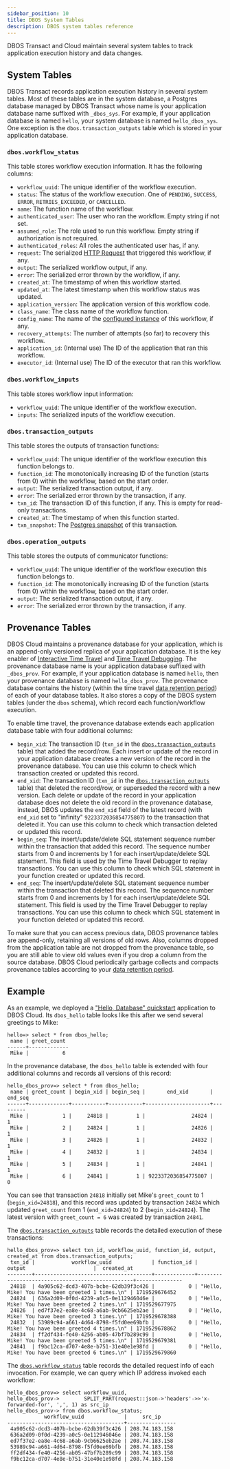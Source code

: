 ```yaml
---
sidebar_position: 10
title: DBOS System Tables
description: DBOS system tables reference
---
```


DBOS Transact and Cloud maintain several system tables to track application execution history and data changes.

## System Tables
DBOS Transact records application execution history in several system tables.
Most of these tables are in the system database, a Postgres database managed by DBOS Transact whose name is your application database name suffixed with `_dbos_sys`.
For example, if your application database is named `hello`, your system database is named `hello_dbos_sys`.
One exception is the `dbos.transaction_outputs` table which is stored in your application database.

### `dbos.workflow_status`

This table stores workflow execution information. It has the following columns:

- `workflow_uuid`: The unique identifier of the workflow execution.
- `status`: The status of the workflow execution. One of `PENDING`, `SUCCESS`, `ERROR`, `RETRIES_EXCEEDED`, or `CANCELLED`.
- `name`: The function name of the workflow.
- `authenticated_user`: The user who ran the workflow. Empty string if not set.
- `assumed_role`: The role used to run this workflow.  Empty string if authorization is not required.
- `authenticated_roles`: All roles the authenticated user has, if any.
- `request`: The serialized [HTTP Request](./contexts#ctxtrequest) that triggered this workflow, if any.
- `output`: The serialized workflow output, if any.
- `error`: The serialized error thrown by the workflow, if any.
- `created_at`: The timestamp of when this workflow started.
- `updated_at`: The latest timestamp when this workflow status was updated.
- `application_version`: The application version of this workflow code.
- `class_name`: The class name of the workflow function.
- `config_name`: The name of the [configured instance](../tutorials/configured-instances.md) of this workflow, if any.
- `recovery_attempts`: The number of attempts (so far) to recovery this workflow.
- `application_id`: (Internal use) The ID of the application that ran this workflow.
- `executor_id`: (Internal use) The ID of the executor that ran this workflow.


### `dbos.workflow_inputs`
This table stores workflow input information:

- `workflow_uuid`: The unique identifier of the workflow execution.
- `inputs`: The serialized inputs of the workflow execution.

### `dbos.transaction_outputs`
This table stores the outputs of transaction functions:

- `workflow_uuid`: The unique identifier of the workflow execution this function belongs to.
- `function_id`: The monotonically increasing ID of the function (starts from 0) within the workflow, based on the start order.
- `output`: The serialized transaction output, if any.
- `error`: The serialized error thrown by the transaction, if any.
- `txn_id`: The transaction ID of this function, if any. This is empty for read-only transactions.
- `created_at`: The timestamp of when this function started.
- `txn_snapshot`: The [Postgres snapshot](https://www.postgresql.org/docs/current/functions-info.html#FUNCTIONS-INFO-SNAPSHOT) of this transaction.

### `dbos.operation_outputs`
This table stores the outputs of communicator functions:

- `workflow_uuid`: The unique identifier of the workflow execution this function belongs to.
- `function_id`: The monotonically increasing ID of the function (starts from 0) within the workflow, based on the start order.
- `output`: The serialized transaction output, if any.
- `error`: The serialized error thrown by the transaction, if any.


## Provenance Tables

DBOS Cloud maintains a provenance database for your application, which is an append-only versioned replica of your application database.
It is the key enabler of [Interactive Time Travel](../cloud-tutorials/interactive-timetravel.md) and [Time Travel Debugging](../cloud-tutorials/timetravel-debugging.md).
The provenance database name is your application database suffixed with `_dbos_prov`.
For example, if your application database is named `hello`, then your provenance database is named `hello_dbos_prov`.
The provenance database contains the history (within the time travel [data retention period](https://www.dbos.dev/pricing)) of each of your database tables.
It also stores a copy of the DBOS system tables (under the `dbos` schema), which record each function/workflow execution.

To enable time travel, the provenance database extends each application database table with four additional columns:
- `begin_xid`: The transaction ID (`txn_id` in the [`dbos.transaction_outputs`](#dbostransaction_outputs) table) that added the record/row. Each insert or update of the record in your application database creates a new version of the record in the provenance database. You can use this column to check which transaction created or updated this record.
- `end_xid`: The transaction ID (`txn_id` in the [`dbos.transaction_outputs`](#dbostransaction_outputs) table) that deleted the record/row, or superseded the record with a new version. Each delete or update of the record in your application database does not delete the old record in the provenance database, instead, DBOS updates the `end_xid` field of the latest record (with `end_xid` set to "infinity" `9223372036854775807`) to the transaction that deleted it. You can use this column to check which transaction deleted or updated this record.
- `begin_seq`: The insert/update/delete SQL statement sequence number within the transaction that added this record. The sequence number starts from 0 and increments by 1 for each insert/update/delete SQL statement. This field is used by the Time Travel Debugger to replay transactions.
You can use this column to check which SQL statement in your function created or updated this record.
- `end_seq`: The insert/update/delete SQL statement sequence number within the transaction that deleted this record. The sequence number starts from 0 and increments by 1 for each insert/update/delete SQL statement. This field is used by the Time Travel Debugger to replay transactions.
You can use this column to check which SQL statement in your function deleted or updated this record.

To make sure that you can access previous data, DBOS provenance tables are append-only, retaining all versions of old rows. Also, columns dropped from the application table are not dropped from the provenance table, so you are still able to view old values even if you drop a column from the source database.
DBOS Cloud periodically garbage collects and compacts provenance tables according to your [data retention period](https://www.dbos.dev/pricing).

## Example

As an example, we deployed a ["Hello, Database" quickstart](../getting-started/quickstart) application to DBOS Cloud.
Its `dbos_hello` table looks like this after we send several greetings to Mike:

```
hello=> select * from dbos_hello;
 name | greet_count
------+-------------
 Mike |           6
```

In the provenance database, the `dbos_hello` table is extended with four additional columns and records all versions of this record:
```
hello_dbos_prov=> select * from dbos_hello;
 name | greet_count | begin_xid | begin_seq |       end_xid       | end_seq
------+-------------+-----------+-----------+---------------------+---------
 Mike |           1 |     24818 |         1 |               24824 |       1
 Mike |           2 |     24824 |         1 |               24826 |       1
 Mike |           3 |     24826 |         1 |               24832 |       1
 Mike |           4 |     24832 |         1 |               24834 |       1
 Mike |           5 |     24834 |         1 |               24841 |       1
 Mike |           6 |     24841 |         1 | 9223372036854775807 |       0
```

You can see that transaction `24818` initially set Mike's `greet_count` to 1 (`begin_xid=24818`), and this record was updated by transaction `24824` which updated `greet_count` from 1 (`end_xid=24824`) to 2 (`begin_xid=24824`).
The latest version with `greet_count = 6` was created by transaction `24841`.

The [`dbos.transaction_outputs`](#dbostransaction_outputs) table records the detailed execution of these transactions:
```
hello_dbos_prov=> select txn_id, workflow_uuid, function_id, output, created_at from dbos.transaction_outputs;
 txn_id |            workflow_uuid             | function_id |                     output                      |  created_at
--------+--------------------------------------+-------------+-------------------------------------------------+---------------
 24818  | 4a905c62-dcd3-407b-bcbe-62db39f3c426 |           0 | "Hello, Mike! You have been greeted 1 times.\n" | 1719529676452
 24824  | 636a2d09-0f0d-4239-a0c5-0e112946046e |           0 | "Hello, Mike! You have been greeted 2 times.\n" | 1719529677975
 24826  | ed7f37e2-ea8e-4c68-a6ab-9cb6625eb2ae |           0 | "Hello, Mike! You have been greeted 3 times.\n" | 1719529678388
 24832  | 53989c94-a661-4d64-8798-f5fd0ee69bfb |           0 | "Hello, Mike! You have been greeted 4 times.\n" | 1719529678862
 24834  | ff2df434-fe40-4256-ab05-47bf7b289c99 |           0 | "Hello, Mike! You have been greeted 5 times.\n" | 1719529679381
 24841  | f9bc12ca-d707-4e8e-b751-31e40e1e98fd |           0 | "Hello, Mike! You have been greeted 6 times.\n" | 1719529679860
```

The [`dbos.workflow_status`](#dbosworkflow_status) table records the detailed request info of each invocation. For example, we can query which IP address invoked each workflow:
```
hello_dbos_prov=> select workflow_uuid,
hello_dbos_prov->        SPLIT_PART(request::json->'headers'->>'x-forwarded-for', ',', 1) as src_ip
hello_dbos_prov-> from dbos.workflow_status;
            workflow_uuid             |     src_ip
--------------------------------------+----------------
 4a905c62-dcd3-407b-bcbe-62db39f3c426 | 208.74.183.158
 636a2d09-0f0d-4239-a0c5-0e112946046e | 208.74.183.158
 ed7f37e2-ea8e-4c68-a6ab-9cb6625eb2ae | 208.74.183.158
 53989c94-a661-4d64-8798-f5fd0ee69bfb | 208.74.183.158
 ff2df434-fe40-4256-ab05-47bf7b289c99 | 208.74.183.158
 f9bc12ca-d707-4e8e-b751-31e40e1e98fd | 208.74.183.158
```